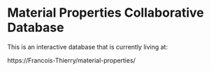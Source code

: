 # Material Properties Collaborative Database

This is an interactive database that is currently living at:

https://Francois-Thierry/material-properties/
